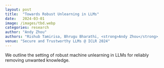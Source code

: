 ```yaml
---
layout: post
title:  "Towards Robust Unlearning in LLMs"
date:   2024-03-01
image: /images/tbd.webp
categories: research
author: "Andy Zhou"
authors: "Rishub Tamirisa, Bhrugu Bharathi, <strong>Andy Zhou</strong>, Bo Li, Mantas Mazeika"
venue: "Secure and Trustworthy LLMs @ ICLR 2024"
---
```

We outline the setting of robust machine unlearning in LLMs for reliably removing unwanted knowledge.